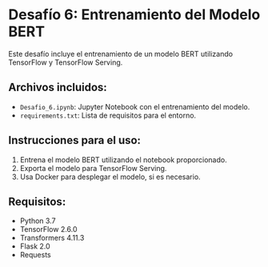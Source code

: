 # Desafío 6: Entrenamiento del Modelo BERT

Este desafío incluye el entrenamiento de un modelo BERT utilizando TensorFlow y TensorFlow Serving.

## Archivos incluidos:
- `Desafio_6.ipynb`: Jupyter Notebook con el entrenamiento del modelo.
- `requirements.txt`: Lista de requisitos para el entorno.

## Instrucciones para el uso:
1. Entrena el modelo BERT utilizando el notebook proporcionado.
2. Exporta el modelo para TensorFlow Serving.
3. Usa Docker para desplegar el modelo, si es necesario.

## Requisitos:
- Python 3.7
- TensorFlow 2.6.0
- Transformers 4.11.3
- Flask 2.0
- Requests

